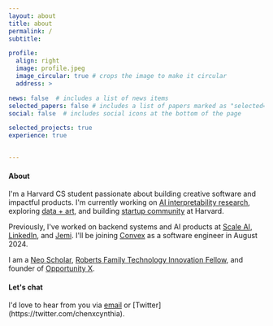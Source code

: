 ```yaml
---
layout: about
title: about
permalink: /
subtitle: 

profile:
  align: right
  image: profile.jpeg
  image_circular: true # crops the image to make it circular
  address: >

news: false  # includes a list of news items
selected_papers: false # includes a list of papers marked as "selected={true}"
social: false  # includes social icons at the bottom of the page

selected_projects: true
experience: true


---
```


<h4> About </h4>

I'm a Harvard CS student passionate about building creative software and impactful products. I'm currently working on [AI interpretability research](https://arxiv.org/pdf/2305.03210.pdf), exploring <a href='https://chenxcynthia.github.io/projects'>data + art</a>, and building [startup community](https://harvardstartups.vercel.app/) at Harvard.

Previously, I've worked on backend systems and AI products at [Scale AI](https://scale.com), [LinkedIn](https://linkedin.com), and [Jemi](https://jemi.so/). I'll be joining [Convex](https://www.convex.dev/) as a software engineer in August 2024.

<!-- I'm also working on AI interpretability research at Harvard's [Insight and Interaction Lab](https://insight.seas.harvard.edu). I'm specifically interested in visualizing transformer models (check out our recent [paper](https://arxiv.org/pdf/2305.03210.pdf) on transformer attention). -->

I am a [Neo Scholar](https://neo.com/), [Roberts Family Technology Innovation Fellow](https://www.hbs.edu/mba/roberts-family-fellows/Pages/default.aspx), and founder of [Opportunity X](https://opportunityx.org/).

<h4> Let's chat </h4>
I'd love to hear from you via <a href="mailto:cynthiachen@college.harvard.edu">email</a> or [Twitter](https://twitter.com/chenxcynthia).

<!-- I've also worked on AI interpretability research, specifically on visualizing transformer attention and  (check out our recent [paper](https://arxiv.org/pdf/2305.03210.pdf) on visualizing transformer attention). My [research](https://chenxcynthia.github.io/projects/attention/) is supervised by [Prof. Martin Wattenberg](https://www.bewitched.com/) at the [Insight and Interaction Lab](https://insight.seas.harvard.edu). -->

<!-- I also enjoy developing research methods to understand AI models and exploring the intersection of art and data. -->

<!-- What I've worked on:
- Developing software at [Scale AI](scale.com), [Hudson River Trading](https://www.hudsonrivertrading.com/), and [LinkedIn](linkedin.com). 
- Investigating the inner workings of transformer language models. My [research]() is supervised by [Prof. Martin Wattenberg](https://www.bewitched.com/) at the [Insight and Interaction Lab](https://insight.seas.harvard.edu). Check out our paper on [attention pattern visualization](!
- Creating [artistic data visualizations](https://chenxcynthia.github.io/projects/) by using data as an artistic medium.
- Founding [Opportunity X](https://opportunityx.org/), a student-led nonprofit that has created research programs at 27 under-resourced schools for 2000+ middle school students nationwide. 

At Harvard, I am a [Roberts Family Technology Innovation Fellow](https://www.hbs.edu/mba/roberts-family-fellows/Pages/default.aspx) and a Teaching Fellow for [CS 73](https://wattenberg.github.io/cs73/), a course on generative and data-driven artwork. I also enjoy playing volleyball on the women's club team and organizing events within the Harvard startup community.  -->